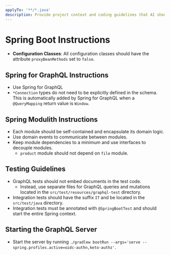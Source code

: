 ```yaml
---
applyTo: '**/*.java'
description: Provide project context and coding guidelines that AI should follow when generating Spring code.
---
```

# Spring Boot Instructions

- **Configuration Classes**: All configuration classes should have the attribute `proxyBeanMethods` set to `false`.

## Spring for GraphQL Instructions

- Use Spring for GraphQL
- `*Connection` types do not need to be explicitly defined in the schema. This is automatically added by Spring for GraphQL when a `@QueryMapping` return value is `Window`.

## Spring Modulith Instructions

- Each module should be self-contained and encapsulate its domain logic.
- Use domain events to communicate between modules.
- Keep module dependencies to a minimum and use interfaces to decouple modules.
  - `product` module should not depend on `file` module.


## Testing Guidelines

- GraphQL tests should not embed documents in the test code. 
  - Instead, use separate files for GraphQL queries and mutations located in the `src/test/resources/graphql-test` directory.
- Integration tests should have the suffix `IT` and be located in the `src/test/java` directory.
- Integration tests must be annotated with `@SpringBootTest` and should start the entire Spring context.

## Starting the GraphQL Server

- Start the server by running `./gradlew bootRun --args='serve --spring.profiles.active=oidc-authn,keto-authz'`.

